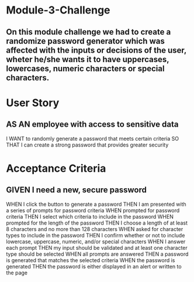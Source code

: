 # Module-3-Challenge

## On this module challenge we had to create a randomize password generator which was affected with the inputs or decisions of the user, wheter he/she wants it to have uppercases, lowercases, numeric characters or special characters.

# User Story

## AS AN employee with access to sensitive data
I WANT to randomly generate a password that meets certain criteria
SO THAT I can create a strong password that provides greater security

# Acceptance Criteria

## GIVEN I need a new, secure password
WHEN I click the button to generate a password
THEN I am presented with a series of prompts for password criteria
WHEN prompted for password criteria
THEN I select which criteria to include in the password
WHEN prompted for the length of the password
THEN I choose a length of at least 8 characters and no more than 128 characters
WHEN asked for character types to include in the password
THEN I confirm whether or not to include lowercase, uppercase, numeric, and/or special characters
WHEN I answer each prompt
THEN my input should be validated and at least one character type should be selected
WHEN all prompts are answered
THEN a password is generated that matches the selected criteria
WHEN the password is generated
THEN the password is either displayed in an alert or written to the page
